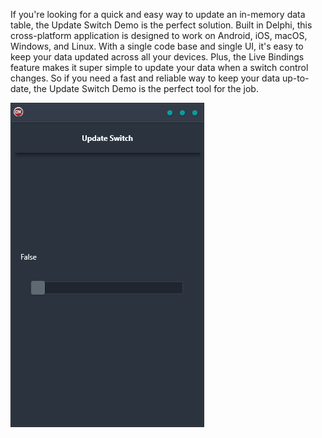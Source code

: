 If you're looking for a quick and easy way to update an in-memory data table, the Update Switch Demo is the perfect solution. Built in Delphi, this cross-platform application is designed to work on Android, iOS, macOS, Windows, and Linux. With a single code base and single UI, it's easy to keep your data updated across all your devices. Plus, the Live Bindings feature makes it super simple to update your data when a switch control changes. So if you need a fast and reliable way to keep your data up-to-date, the Update Switch Demo is the perfect tool for the job.

![screenshot](screenshot.gif)
